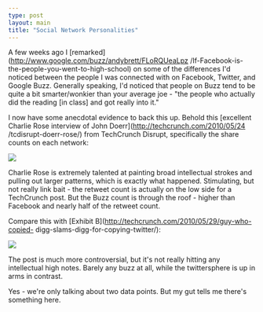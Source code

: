 ```yaml
---
type: post
layout: main
title: "Social Network Personalities"
---
```

A few weeks ago I [remarked](http://www.google.com/buzz/andybrett/FLoRQUeaLpz
/If-Facebook-is-the-people-you-went-to-high-school) on some of the differences
I'd noticed between the people I was connected with on Facebook, Twitter, and
Google Buzz. Generally speaking, I'd noticed that people on Buzz tend to be
quite a bit smarter/wonkier than your average joe - "the people who actually
did the reading [in class] and got really into it."

  
I now have some anecdotal evidence to back this up. Behold this [excellent
Charlie Rose interview of John Doerr](http://techcrunch.com/2010/05/24
/tcdisrupt-doerr-rose/) from TechCrunch Disrupt, specifically the share counts
on each network:

  
![](http://www.andybrett.com/images/doerr.png)

  
Charlie Rose is extremely talented at painting broad intellectual strokes and
pulling out larger patterns, which is exactly what happened. Stimulating, but
not really link bait - the retweet count is actually on the low side for a
TechCrunch post. But the Buzz count is through the roof - higher than Facebook
and nearly half of the retweet count.

  
Compare this with [Exhibit B](http://techcrunch.com/2010/05/29/guy-who-copied-
digg-slams-digg-for-copying-twitter/):

  
![](http://www.andybrett.com/images/digg.png)

  
The post is much more controversial, but it's not really hitting any
intellectual high notes. Barely any buzz at all, while the twittersphere is up
in arms in contrast.

  
Yes - we're only talking about two data points. But my gut tells me there's
something here.

